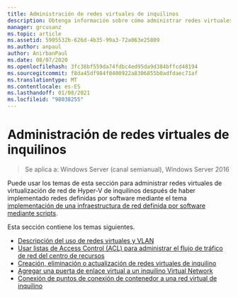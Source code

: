 ```yaml
---
title: Administración de redes virtuales de inquilinos
description: Obtenga información sobre cómo administrar redes virtuales de virtualización de red de Hyper-V de inquilinos después de haber implementado redes definidas por software.
manager: grcusanz
ms.topic: article
ms.assetid: 5905532b-626d-4b35-99a3-72a063e25809
ms.author: anpaul
author: AnirbanPaul
ms.date: 08/07/2020
ms.openlocfilehash: 3fc38bf559da74fdbc4ed95da9d384bffcd48194
ms.sourcegitcommit: f8da45df984f0400922a8306855b0adfdaec71af
ms.translationtype: MT
ms.contentlocale: es-ES
ms.lasthandoff: 01/08/2021
ms.locfileid: "98038255"
---
```

# <a name="manage-tenant-virtual-networks"></a>Administración de redes virtuales de inquilinos

>Se aplica a: Windows Server (canal semianual), Windows Server 2016

Puede usar los temas de esta sección para administrar redes virtuales de virtualización de red de Hyper-V de inquilinos después de haber implementado redes definidas por software mediante el tema [implementación de una infraestructura de red definida por software mediante scripts](../../sdn/deploy/Deploy-a-Software-Defined-Network-infrastructure-using-scripts.md).

Esta sección contiene los temas siguientes.

- [Descripción del uso de redes virtuales y VLAN](Understanding-Usage-of-Virtual-Networks-and-VLANs.md)
- [Usar listas de Access Control (ACL) para administrar el flujo de tráfico de red del centro de recursos](use-acls-for-traffic-flow.md)
- [Creación, eliminación o actualización de redes virtuales de inquilino](Create,-Delete,-or-Update-Tenant-Virtual-Networks.md)
- [Agregar una puerta de enlace virtual a un inquilino Virtual Network](Add-a-Virtual-Gateway-to-a-Tenant-Virtual-Network.md)
- [Conexión de puntos de conexión de contenedor a una red virtual de inquilino](Connect-container-endpoints-to-a-Tenant-Virtual-Network.md)


